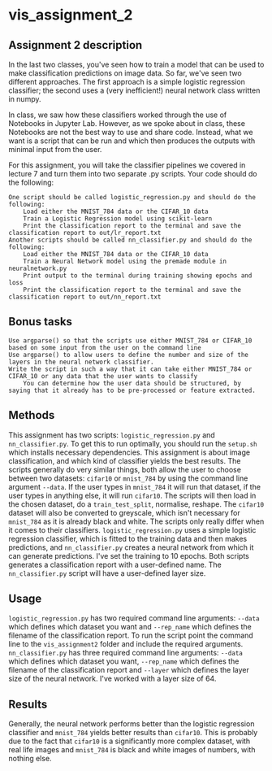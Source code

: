 # vis_assignment_2

## Assignment 2 description
In the last two classes, you've seen how to train a model that can be used to make classification predictions on image data. So far, we've seen two different approaches. The first approach is a simple logistic regression classifier; the second uses a (very inefficient!) neural network class written in numpy.

In class, we saw how these classifiers worked through the use of Notebooks in Jupyter Lab. However, as we spoke about in class, these Notebooks are not the best way to use and share code. Instead, what we want is a script that can be run and which then produces the outputs with minimal input from the user.

For this assignment, you will take the classifier pipelines we covered in lecture 7 and turn them into two separate .py scripts. Your code should do the following:

    One script should be called logistic_regression.py and should do the following:
        Load either the MNIST_784 data or the CIFAR_10 data
        Train a Logistic Regression model using scikit-learn
        Print the classification report to the terminal and save the classification report to out/lr_report.txt
    Another scripts should be called nn_classifier.py and should do the following:
        Load either the MNIST_784 data or the CIFAR_10 data
        Train a Neural Network model using the premade module in neuralnetwork.py
        Print output to the terminal during training showing epochs and loss
        Print the classification report to the terminal and save the classification report to out/nn_report.txt
## Bonus tasks

    Use argparse() so that the scripts use either MNIST_784 or CIFAR_10 based on some input from the user on the command line
    Use argparse() to allow users to define the number and size of the layers in the neural network classifier.
    Write the script in such a way that it can take either MNIST_784 or CIFAR_10 or any data that the user wants to classify
        You can determine how the user data should be structured, by saying that it already has to be pre-processed or feature extracted.

## Methods
This assignment has two scripts: ```logistic_regression.py``` and ```nn_classifier.py```.
To get this to run optimally, you should run the ```setup.sh``` which installs necessary dependencies.
This assignment is about image classification, and which kind of classifier yields the best results. The scripts generally do very similar things, both allow the user to choose between two datasets: ```cifar10``` or ```mnist_784``` by using the command line argument ```--data```. If the user types in ```mnist_784``` it will run that dataset, if the user types in anything else, it will run ```cifar10```. 
The scripts will then load in the chosen dataset, do a ```train_test_split```, normalise, reshape. The ```cifar10``` dataset will also be converted to greyscale, which isn't necessary for ```mnist_784``` as it is already black and white. 
The scripts only really differ when it comes to their classifiers. ```logistic_regression.py``` uses a simple logistic regression classifier, which is fitted to the training data and then makes predictions, and ```nn_classifier.py``` creates a neural network from which it can generate predictions. I've set the training to 10 epochs. Both scripts generates a classification report with a user-defined name. The ```nn_classifier.py``` script will have a user-defined layer size.

## Usage
```logistic_regression.py``` has two required command line arguments: ```--data``` which defines which dataset you want and ```--rep_name``` which defines the filename of the classification report. To run the script point the command line to the ```vis_assignment2``` folder and include the required arguments.
```nn_classifier.py``` has three required command line arguments: ```--data``` which defines which dataset you want, ```--rep_name``` which defines the filename of the classification report and ```--layer``` which defines the layer size of the neural network. I've worked with a layer size of 64.

## Results
Generally, the neural network performs better than the logistic regression classifier and ```mnist_784``` yields better results than ```cifar10```. This is probably due to the fact that ```cifar10``` is a significantly more complex dataset, with real life images and ```mnist_784``` is black and white images of numbers, with nothing else. 

